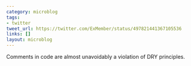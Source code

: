 ```yaml
---
category: microblog
tags:
- twitter
tweet_url: https://twitter.com/ExMember/status/497821441367105536
links: []
layout: microblog
---
```

Comments in code are almost unavoidably a violation of DRY principles.
